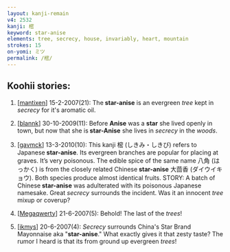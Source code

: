 ```yaml
---
layout: kanji-remain
v4: 2532
kanji: 樒
keyword: star-anise
elements: tree, secrecy, house, invariably, heart, mountain
strokes: 15
on-yomi: ミツ
permalink: /樒/
---
```


## Koohii stories: 

1) [<a href="http://kanji.koohii.com/profile/mantixen">mantixen</a>] 15-2-2007(21): The<strong> star-anise</strong> is an evergreen <em>tree</em> kept in <em>secrecy</em> for it&#039;s aromatic oil.

2) [<a href="http://kanji.koohii.com/profile/blannk">blannk</a>] 30-10-2009(11): Before <strong>Anise</strong> was a <strong>star</strong> she lived openly in town, but now that she is<strong> star-Anise</strong> she lives in <em>secrecy</em> in the <em>woods</em>.

3) [<a href="http://kanji.koohii.com/profile/gavmck">gavmck</a>] 13-3-2010(10): This kanji 樒 (しきみ・しきび) refers to Japanese<strong> star-anise</strong>. Its evergreen branches are popular for placing at graves. It’s very poisonous. The edible spice of the same name 八角 (はっかく) is from the closely related Chinese<strong> star-anise</strong> 大茴香 (ダイウイキョウ). Both species produce almost identical fruits. STORY: A batch of Chinese<strong> star-anise</strong> was adulterated with its poisonous Japanese namesake. Great <em>secrecy</em> surrounds the incident. Was it an innocent <em>tree</em> mixup or coverup?

4) [<a href="http://kanji.koohii.com/profile/Megaqwerty">Megaqwerty</a>] 21-6-2007(5): Behold! The last of the <em>trees</em>!

5) [<a href="http://kanji.koohii.com/profile/ikmys">ikmys</a>] 20-6-2007(4): <em>Secrecy</em> surrounds China&#039;s Star Brand Mayonnaise aka &quot;<strong>star-anise</strong>.&quot; What exactly gives it that zesty taste? The rumor I heard is that its from ground up evergreen <em>trees</em>!

